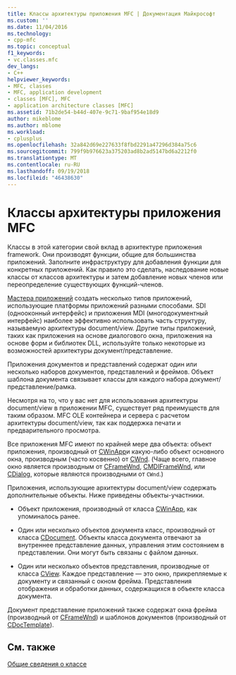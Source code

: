 ```yaml
---
title: Классы архитектуры приложения MFC | Документация Майкрософт
ms.custom: ''
ms.date: 11/04/2016
ms.technology:
- cpp-mfc
ms.topic: conceptual
f1_keywords:
- vc.classes.mfc
dev_langs:
- C++
helpviewer_keywords:
- MFC, classes
- MFC, application development
- classes [MFC], MFC
- application architecture classes [MFC]
ms.assetid: 71b2de54-b44d-407e-9c71-9baf954e18d9
author: mikeblome
ms.author: mblome
ms.workload:
- cplusplus
ms.openlocfilehash: 32a842d69e227633f8fbd2291a47296d384a75c6
ms.sourcegitcommit: 799f9b976623a375203ad8b2ad5147bd6a2212f0
ms.translationtype: MT
ms.contentlocale: ru-RU
ms.lasthandoff: 09/19/2018
ms.locfileid: "46438630"
---
```

# <a name="mfc-application-architecture-classes"></a>Классы архитектуры приложения MFC

Классы в этой категории свой вклад в архитектуре приложения framework. Они производят функции, общие для большинства приложений. Заполните инфраструктуру для добавления функции для конкретных приложений. Как правило это сделать, наследование новые классы от классов архитектуры и затем добавление новых членов или переопределение существующих функций-членов.

[Мастера приложений](../mfc/reference/mfc-application-wizard.md) создать несколько типов приложений, использующие платформы приложений разными способами. SDI (однооконный интерфейс) и приложения MDI (многодокументный интерфейс) наиболее эффективно использовать часть структуру, называемую архитектуры document/view. Другие типы приложений, таких как приложения на основе диалогового окна, приложения на основе форм и библиотек DLL, используйте только некоторые из возможностей архитектуры документ/представление.

Приложения документов и представлений содержат один или несколько наборов документов, представлений и фреймов. Объект шаблона документа связывает классы для каждого набора документ/представление/рамка.

Несмотря на то, что у вас нет для использования архитектуры document/view в приложении MFC, существует ряд преимуществ для таким образом. MFC OLE контейнера и сервера с расчетом архитектуры document/view, так как поддержка печати и предварительного просмотра.

Все приложения MFC имеют по крайней мере два объекта: объект приложения, производный от [CWinApp](../mfc/reference/cwinapp-class.md)и какую-либо объект основного окна, производным (часто косвенно) от [CWnd](../mfc/reference/cwnd-class.md). (Чаще всего, главное окно является производным от [CFrameWnd](../mfc/reference/cframewnd-class.md), [CMDIFrameWnd](../mfc/reference/cmdiframewnd-class.md), или [CDialog](../mfc/reference/cdialog-class.md), которые являются производными от `CWnd`.)

Приложения, использующие архитектуры document/view содержать дополнительные объекты. Ниже приведены объекты-участники.

- Объект приложения, производный от класса [CWinApp](../mfc/reference/cwinapp-class.md), как упоминалось ранее.

- Один или несколько объектов документа класс, производный от класса [CDocument](../mfc/reference/cdocument-class.md). Объекты класса документа отвечают за внутреннее представление данных, управления этим состоянием в представлении. Они могут быть связаны с файлом данных.

- Один или несколько объектов представления, производные от класса [CView](../mfc/reference/cview-class.md). Каждое представление — это окно, прикрепляемые к документу и связанный с окном фрейма. Представления отображения и обработки данных, содержащихся в объекте класса документа.

Документ представление приложений также содержат окна фрейма (производный от [CFrameWnd](../mfc/reference/cframewnd-class.md)) и шаблонов документов (производный от [CDocTemplate](../mfc/reference/cdoctemplate-class.md)).

## <a name="see-also"></a>См. также

[Общие сведения о классе](../mfc/class-library-overview.md)


